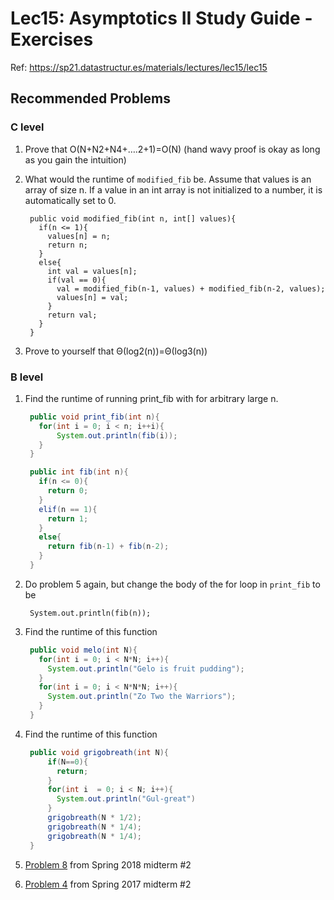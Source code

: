# Lec15: Asymptotics II Study Guide - Exercises

Ref: https://sp21.datastructur.es/materials/lectures/lec15/lec15

## Recommended Problems

### C level

1. Prove that O(N+N2+N4+….2+1)=O(N) (hand wavy proof is okay as long as you gain the intuition)

2. What would the runtime of `modified_fib` be. Assume that values is an array of size n. If a value in an int array is not initialized to a number, it is automatically set to 0.

   ```
    public void modified_fib(int n, int[] values){
      if(n <= 1){
        values[n] = n;
        return n;
      }
      else{
        int val = values[n];
        if(val == 0){
          val = modified_fib(n-1, values) + modified_fib(n-2, values);
          values[n] = val;
        }
        return val;
      }
    }  
   ```

3. Prove to yourself that Θ(log2(n))=Θ(log3(n))

### B level

1. Find the runtime of running print_fib with for arbitrary large n.

   ```java
    public void print_fib(int n){
      for(int i = 0; i < n; i++i){
          System.out.println(fib(i));
      }
    }
   
    public int fib(int n){
      if(n <= 0){
        return 0;
      }
      elif(n == 1){
        return 1;
      }
      else{
        return fib(n-1) + fib(n-2);
      }
    }
   ```

2. Do problem 5 again, but change the body of the for loop in `print_fib` to be

   ```
    System.out.println(fib(n));
   ```

3. Find the runtime of this function

   ```java
    public void melo(int N){
      for(int i = 0; i < N*N; i++){
        System.out.println("Gelo is fruit pudding");
      }
      for(int i = 0; i < N*N*N; i++){
        System.out.println("Zo Two the Warriors");
      }
    }
   ```

4. Find the runtime of this function

   ```java
    public void grigobreath(int N){
        if(N==0){
          return;
        }
        for(int i  = 0; i < N; i++){
          System.out.println("Gul-great")
        }
        grigobreath(N * 1/2);
        grigobreath(N * 1/4);
        grigobreath(N * 1/4);
    }
   ```

5. [Problem 8](https://tbp.berkeley.edu/exams/6137/download/) from Spring 2018 midterm #2

6. [Problem 4](https://tbp.berkeley.edu/exams/5773/download/) from Spring 2017 midterm #2